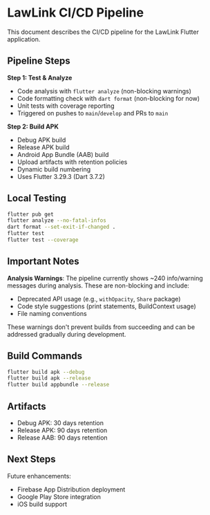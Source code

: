 # LawLink CI/CD Pipeline

This document describes the CI/CD pipeline for the LawLink Flutter application.

## Pipeline Steps

**Step 1: Test & Analyze**
- Code analysis with `flutter analyze` (non-blocking warnings)
- Code formatting check with `dart format` (non-blocking for now)
- Unit tests with coverage reporting
- Triggered on pushes to `main`/`develop` and PRs to `main`

**Step 2: Build APK** 
- Debug APK build
- Release APK build
- Android App Bundle (AAB) build
- Upload artifacts with retention policies
- Dynamic build numbering
- Uses Flutter 3.29.3 (Dart 3.7.2)

## Local Testing

```bash
flutter pub get
flutter analyze --no-fatal-infos
dart format --set-exit-if-changed .
flutter test
flutter test --coverage
```

## Important Notes

**Analysis Warnings**: The pipeline currently shows ~240 info/warning messages during analysis. These are non-blocking and include:
- Deprecated API usage (e.g., `withOpacity`, `Share` package)
- Code style suggestions (print statements, BuildContext usage)
- File naming conventions

These warnings don't prevent builds from succeeding and can be addressed gradually during development.

## Build Commands

```bash
flutter build apk --debug
flutter build apk --release
flutter build appbundle --release
```

## Artifacts

- Debug APK: 30 days retention
- Release APK: 90 days retention
- Release AAB: 90 days retention

## Next Steps

Future enhancements:
- Firebase App Distribution deployment
- Google Play Store integration
- iOS build support
